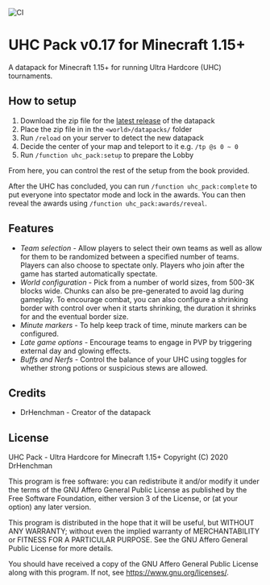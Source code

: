![CI](https://github.com/DrHenchman/uhc-pack/workflows/CI/badge.svg)

# UHC Pack v0.17 for Minecraft 1.15+

A datapack for Minecraft 1.15+ for running Ultra Hardcore (UHC) tournaments.

## How to setup

1. Download the zip file for the [latest release](https://github.com/DrHenchman/uhc-pack/releases/download/v0.17/uhc-pack.zip) of the datapack
2. Place the zip file in in the `<world>/datapacks/` folder
3. Run `/reload` on your server to detect the new datapack
4. Decide the center of your map and teleport to it e.g. `/tp @s 0 ~ 0`
5. Run `/function uhc_pack:setup` to prepare the Lobby

From here, you can control the rest of the setup from the book provided.

After the UHC has concluded, you can run `/function uhc_pack:complete` to put
everyone into spectator mode and lock in the awards. You can then reveal
the awards using `/function uhc_pack:awards/reveal`.

## Features

* *Team selection* - Allow players to select their own teams as well as allow for them to be randomized between a specified number of teams.
  Players can also choose to spectate only. Players who join after the game has started automatically spectate.
* *World configuration* - Pick from a number of world sizes, from 500-3K blocks wide. Chunks can also be pre-generated to avoid lag during gameplay.
  To encourage combat, you can also configure a shrinking border with control over when it starts shrinking, the duration it shrinks for and the
  eventual border size.
* *Minute markers* - To help keep track of time, minute markers can be configured.
* *Late game options* - Encourage teams to engage in PVP by triggering external day and glowing effects.
* *Buffs and Nerfs* - Control the balance of your UHC using toggles for whether strong potions or suspicious stews are allowed.

## Credits

* DrHenchman - Creator of the datapack

## License

UHC Pack - Ultra Hardcore for Minecraft 1.15+
Copyright (C) 2020  DrHenchman

This program is free software: you can redistribute it and/or modify
it under the terms of the GNU Affero General Public License as published by
the Free Software Foundation, either version 3 of the License, or
(at your option) any later version.

This program is distributed in the hope that it will be useful,
but WITHOUT ANY WARRANTY; without even the implied warranty of
MERCHANTABILITY or FITNESS FOR A PARTICULAR PURPOSE.  See the
GNU Affero General Public License for more details.

You should have received a copy of the GNU Affero General Public License
along with this program.  If not, see <https://www.gnu.org/licenses/>.
